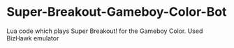 # Super-Breakout-Gameboy-Color-Bot
Lua code which plays Super Breakout! for the Gameboy Color. Used BizHawk emulator
